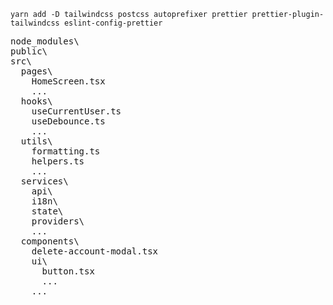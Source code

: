 ```
yarn add -D tailwindcss postcss autoprefixer prettier prettier-plugin-tailwindcss eslint-config-prettier
```

<pre>
node_modules\
public\
src\
  pages\
    HomeScreen.tsx
    ...
  hooks\
    useCurrentUser.ts
    useDebounce.ts
    ...
  utils\
    formatting.ts
    helpers.ts
    ...
  services\
    api\
    i18n\
    state\
    providers\
    ...
  components\
    delete-account-modal.tsx
    ui\
      button.tsx
      ...
    ...
</pre>
  
